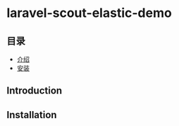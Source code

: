 # laravel-scout-elastic-demo

## 目录

- [介绍](#introduction)
- [安装](#installation)

## Introduction 

## Installation

